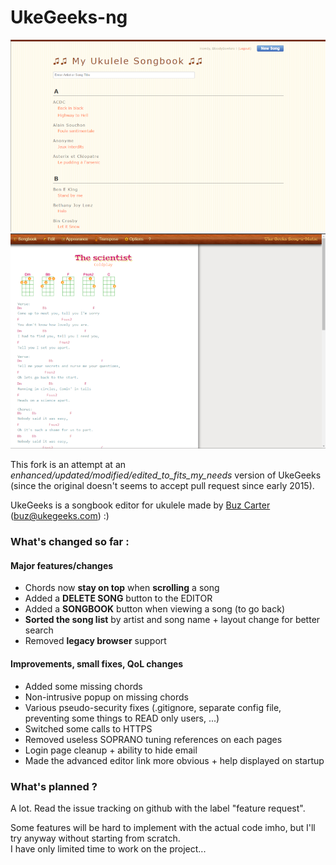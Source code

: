 # UkeGeeks-ng

![Ukegeeks-ng](./img/screenshot.png)
![Ukegeeks-ng song](./img/screenshot2.png)

This fork is an attempt at an *enhanced/updated/modified/edited_to_fits_my_needs* version of UkeGeeks  
(since the original doesn't seems to accept pull request since early 2015).

UkeGeeks is a songbook editor for ukulele made by [Buz Carter](http://pizzabytheslice.com) (buz@ukegeeks.com) :)

### What's changed so far :

#### Major features/changes

- Chords now **stay on top** when **scrolling** a song
- Added a **DELETE SONG** button to the EDITOR
- Added a **SONGBOOK** button when viewing a song (to go back)
- **Sorted the song list** by artist and song name + layout change for better search
- Removed **legacy browser** support

#### Improvements, small fixes, QoL changes

- Added some missing chords
- Non-intrusive popup on missing chords
- Various pseudo-security fixes (.gitignore, separate config file, preventing some things to READ only users, ...)
- Switched some calls to HTTPS
- Removed useless SOPRANO tuning references on each pages
- Login page cleanup + ability to hide email
- Made the advanced editor link more obvious + help displayed on startup

### What's planned ?

A lot. Read the issue tracking on github with the label "feature request".

Some features will be hard to implement with the actual code imho, but I'll try anyway without starting from scratch.  
I have only limited time to work on the project...
